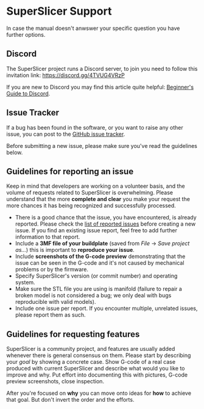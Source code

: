 # SuperSlicer Support

In case the manual doesn't anwswer your specific question you have further 
options.

## Discord

The SuperSlicer project runs a Discord server, to join you need to follow this
invitation link: https://discord.gg/4TVUG4VRzP 

If you are new to Discord you may find this article quite helpful: 
[Beginner's Guide to Discord](https://support.discord.com/hc/en-us/articles/360045138571-Beginner-s-Guide-to-Discord).

## Issue Tracker

If a bug has been found in the software, or you want to raise any other
issue, you can post to the [GitHub issue tracker](https://github.com/supermerill/SuperSlicer/issues).

Before submitting a new issue, please make sure you've read the guidelines below.

## Guidelines for reporting an issue

Keep in mind that developers are working on a volunteer basis, and the volume
of requests related to SuperSlicer is overwhelming. Please understand that 
the more **complete and clear** you make your request the more chances 
it has being recognized and successfully processed.

* There is a good chance that the issue, you have encountered, is already reported.
  Please check the [list of reported issues](https://github.com/supermerill/SuperSlicer/issues)
  before creating a new issue. If you find an existing issue report, feel free
  to add further information to that report.
* Include a **3MF file of your buildplate** (saved from *File* -> *Save project as...*)
  this is important to **reproduce your issue**.
* Include **screenshots of the G-code preview** demonstrating that the issue can be
  seen in the G-code and it's not caused by mechanical problems or by the firmware.
* Specify SuperSlicer's version (or commit number) and operating system.
* Make sure the STL file you are using is manifold (failure to repair a broken model is not
  considered a bug; we only deal with bugs reproducible with valid models).
* Include one issue per report. If you encounter multiple, unrelated issues,
  please report them as such.

## Guidelines for requesting features

SuperSlicer is a community project, and features are usually added whenever there is
general consensus on them. Please start by describing your *goal* by showing
a concrete case. Show G-code of a real case produced with current SuperSlicer
and describe what would you like to improve and why. Put effort into documenting
this with pictures, G-code preview screenshots, close inspection.

After you're focused on **why** you can move onto ideas for **how** to achieve that
goal. But don't invert the order and the efforts.
